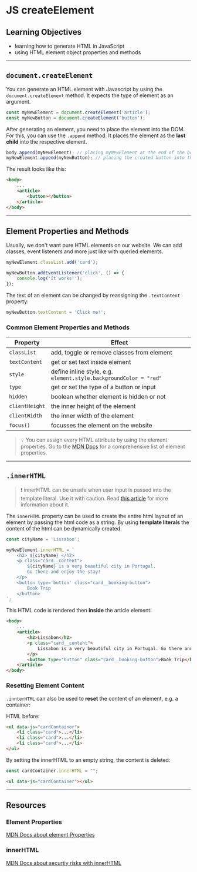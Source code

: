 # JS createElement

## Learning Objectives

- learning how to generate HTML in JavaScript
- using HTML element object properties and methods

---

## `document.createElement`

You can generate an HTML element with Javascript by using the `document.createElement` method. It
expects the type of element as an argument.

```js
const myNewElement = document.createElement('article');
const myNewButton = document.createElement('button');
```

After generating an element, you need to place the element into the DOM. For this, you can use the
`.append` method. It places the element as the **last child** into the respective element.

```js
body.append(myNewElement); // placing myNewElement at the end of the body.
myNewElement.append(myNewButton); // placing the created button into the article
```

The result looks like this:

```html
<body>
	...
	<article>
		<button></button>
	</article>
</body>
```

---

## Element Properties and Methods

Usually, we don't want pure HTML elements on our website. We can add classes, event listeners and
more just like with queried elements.

```js
myNewElement.classList.add('card');

myNewButton.addEventListener('click', () => {
	console.log('It works!');
});
```

The text of an element can be changed by reassigning the `.textContent` property:

```js
myNewButton.textContent = 'Click me!';
```

### Common Element Properties and Methods

| Property       | Effect                                                             |
| -------------- | ------------------------------------------------------------------ |
| `classList`    | add, toggle or remove classes from element                         |
| `textContent`  | get or set text inside element                                     |
| `style`        | define inline style, e.g. `element.style.backgroundColor = "red" ` |
| `type`         | get or set the type of a button or input                           |
| `hidden`       | boolean whether element is hidden or not                           |
| `clientHeight` | the inner height of the element                                    |
| `clientWidth`  | the inner width of the element                                     |
| `focus()`      | focusses the element on the website                                |

> 💡 You can assign every HTML attribute by using the element properties. Go to the
> [MDN Docs](https://developer.mozilla.org/en-US/docs/Web/API/Element#properties) for a
> comprehensive list of element properties.

---

## `.innerHTML`

> ❗️ innerHTML can be unsafe when user input is passed into the template literal. Use it with
> caution. Read
> [this article](https://developer.mozilla.org/en-US/docs/Web/API/Element/innerHTML#replacing_the_contents_of_an_element)
> for more information about it.

The `innerHTML` property can be used to create the entire html layout of an element by passing the
html code as a string. By using **template literals** the content of the html can be dynamically
created.

```js
const cityName = 'Lissabon';

myNewElement.innerHTML = `
	<h2> ${cityName} </h2>
	<p class="card__content">
		${cityName} is a very beautiful city in Portugal. 
		Go there and enjoy the stay!
	</p>
	<button type='button' class="card__booking-button"> 
		Book Trip 
	</button>
`;
```

This HTML code is rendered then **inside** the article element:

```html
<body>
	...
	<article>
		<h2>Lissabon</h2>
		<p class="card__content">
			Lissabon is a very beautiful city in Portugal. Go there and enjoy the stay!
		</p>
		<button type="button" class="card__booking-button">Book Trip</button>
	</article>
</body>
```

### Resetting Element Content

`.innterHTML` can also be used to **reset** the content of an element, e.g. a container:

HTML before:

```html
<ul data-js="cardContainer">
	<li class="card">...</li>
	<li class="card">...</li>
	<li class="card">...</li>
</ul>
```

By setting the innerHTML to an empty string, the content is deleted:

```js
const cardContainer.innerHTML = "";
```

```html
<ul data-js="cardContainer"></ul>
```

---

## Resources

### Element Properties

[MDN Docs about element Properties](https://developer.mozilla.org/en-US/docs/Web/API/Element#properties)

### innerHTML

[MDN Docs about securtiy risks with innerHTML](https://developer.mozilla.org/en-US/docs/Web/API/Element/innerHTML#replacing_the_contents_of_an_element)
